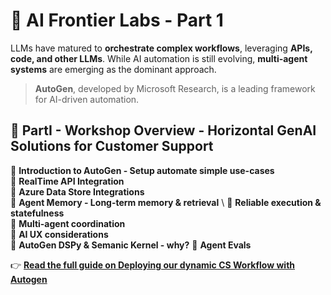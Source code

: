 # 🌟 AI Frontier Labs - Part 1  
LLMs have matured to **orchestrate complex workflows**, leveraging **APIs, code, and other LLMs**. While AI automation is still evolving, **multi-agent systems** are emerging as the dominant approach.  
> **AutoGen**, developed by Microsoft Research, is a leading framework for AI-driven automation. 


## 🔧 PartI -  Workshop Overview - Horizontal GenAI Solutions for Customer Support  
🔹 **Introduction to AutoGen - Setup automate simple use-cases** \
🔹 **RealTime API Integration** \
🔹 **Azure Data Store Integrations** \
🔹 **Agent Memory - Long-term memory & retrieval** \ 
🔹 **Reliable execution & statefulness** \
🔹 **Multi-agent coordination**  
🔹 **AI UX considerations**  
🔹 **AutoGen DSPy & Semanic Kernel - why?** 
🔹 **Agent Evals**

 
👉 **[Read the full guide on Deploying our dynamic CS Workflow with Autogen](./part1_autogen.md)**  



